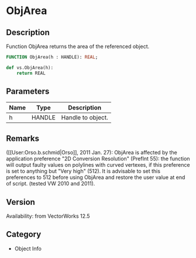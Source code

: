 # ObjArea

## Description
Function ObjArea returns the area of the referenced object.

```pascal
FUNCTION ObjArea(h : HANDLE): REAL;
```

```python
def vs.ObjArea(h):
    return REAL
```

## Parameters
|Name|Type|Description|
|---|---|---|
|h|HANDLE|Handle to object.|

## Remarks
([[User:Orso.b.schmid|Orso]], 2011 Jan. 27): ObjArea is affected by the application preference "2D Conversion Resolution" (PrefInt 55): the function will output faulty values on polylines with curved vertexes, if this preference is set to anything but "Very high" (512). It is advisable to set this preferences to 512 before using ObjArea and restore the user value at end of script. (tested VW 2010 and 2011).

## Version
Availability: from VectorWorks 12.5

## Category
* Object Info

